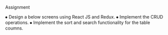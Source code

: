 Assignment

⦁	Design a below screens using React JS and Redux.
⦁	Implement the CRUD operations.
⦁	Implement the sort and search functionality for the table coumns.
